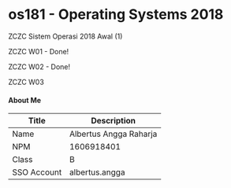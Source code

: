 # os181 - Operating Systems 2018
ZCZC Sistem Operasi 2018 Awal (1)

ZCZC W01 - Done!

ZCZC W02 - Done!

ZCZC W03



#### About Me

| Title       | Description            |
| ----------- | ---------------------- |
| Name        | Albertus Angga Raharja |
| NPM         | 1606918401             |
| Class       | B                      |
| SSO Account | albertus.angga         |
